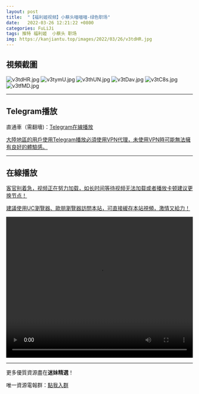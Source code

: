 ```yaml
---
layout: post
title:  "【福利姬视频】小蔡头喵喵喵-绿色职场"
date:   2022-03-26 12:21:22 +0800
categories: FuLiJi
tags: 推特 福利姬  小蔡头 职场
img: https://kanjiantu.top/images/2022/03/26/v3tdHR.jpg
---
```



## 視頻截圖

![v3tdHR.jpg](https://kanjiantu.top/images/2022/03/26/v3tdHR.jpg)
![v3tymU.jpg](https://kanjiantu.top/images/2022/03/26/v3tymU.jpg)
![v3thUN.jpg](https://kanjiantu.top/images/2022/03/26/v3thUN.jpg)
![v3tDav.jpg](https://kanjiantu.top/images/2022/03/26/v3tDav.jpg)
![v3tC8s.jpg](https://kanjiantu.top/images/2022/03/26/v3tC8s.jpg)
![v3tfMD.jpg](https://kanjiantu.top/images/2022/03/26/v3tfMD.jpg)

* * *
## Telegram播放

直通車（需翻墻)：[Telegram在線播放](https://t.me/mimeijingxuan/293)

<u>大陸地區的用戶使用Telegram播放必須使用VPN代理，未使用VPN時可能無法擁有良好的體驗感。</u> 
* * *
## 在線播放
<u>客官别着急，视频正在努力加载，如长时间等待视频无法加载或者播放卡顿建议更换节点！</u>

<u>建議使用UC瀏覽器、歐朋瀏覽器訪問本站，可直接緩存本站視頻，激情又給力！</u>
<center><video src="https://cdn.publer.io/uploads/videos/6247eb75db2797357edec7dd/191f5e3c6344640518648d48505cc05d.mp4" width="100%" height="380px" controls="controls"></video></center>


* * *
更多優質資源盡在**迷妹精選**！

唯一資源電報群：[點我入群](https://t.me/mimeijingxuan)


